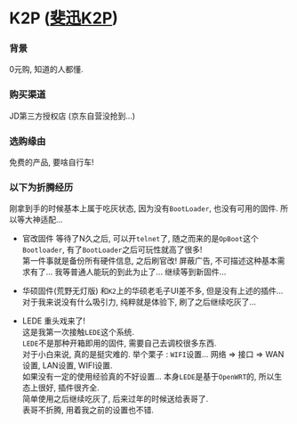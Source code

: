 # K2P ([斐迅K2P](http://www.phicomm.com/cn/index.php/Products/family_details/cateid/18/id/122.html))

### 背景

0元购, 知道的人都懂.

### 购买渠道

JD第三方授权店 (京东自营没抢到...)

### 选购缘由

免费的产品, 要啥自行车!

### 以下为折腾经历

刚拿到手的时候基本上属于吃灰状态, 因为没有`BootLoader`, 也没有可用的固件.
所以等大神适配...  

- 官改固件
  等待了N久之后, 可以开`telnet`了, 随之而来的是`OpBoot`这个`Bootloader`,
  有了`BootLoader`之后可玩性就高了很多!  
  第一件事就是备份所有硬件信息, 之后刷官改!
  屏蔽广告, 不可描述这种基本需求有了...
  我等普通人能玩的到此为止了... 继续等到新固件...

- 华硕固件(荒野无灯版)
  和`K2`上的华硕老毛子UI差不多, 但是没有上述的插件...  
  对于我来说没有什么吸引力, 纯粹就是体验下, 刷了之后继续吃灰了...  

- LEDE
  重头戏来了!  
  这是我第一次接触`LEDE`这个系统.  
  `LEDE`不是那种开箱即用的固件, 需要自己去调校很多东西.  
  对于小白来说, 真的是挺灾难的.
  举个栗子 : `WIFI`设置...
  网络 => 接口 => WAN设置, LAN设置, WIFI设置.  
  如果没有一定的使用经验真的不好设置...
  本身`LEDE`是基于`OpenWRT`的, 所以生态上很好, 插件很齐全.  
  简单使用之后继续吃灰了, 后来过年的时候送给表哥了.  
  表哥不折腾, 用着我之前的设置也不错.